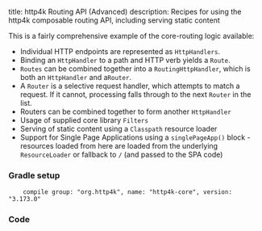 title: http4k Routing API (Advanced)
description: Recipes for using the http4k composable routing API, including serving static content

This is a fairly comprehensive example of the core-routing logic available:

- Individual HTTP endpoints are represented as `HttpHandlers`.
- Binding an `HttpHandler` to a path and HTTP verb yields a `Route`.
- `Routes` can be combined together into a `RoutingHttpHandler`, which is both an `HttpHandler` and a`Router`.
- A `Router` is a selective request handler, which attempts to match a request. If it cannot, processing falls through to the next `Router` in the list.
- Routers can be combined together to form another `HttpHandler`
- Usage of supplied core library `Filters`
- Serving of static content using a `Classpath` resource loader
- Support for Single Page Applications using a `singlePageApp()` block - resources loaded from here are loaded from the underlying `ResourceLoader` or fallback to `/` (and passed to the SPA code)

### Gradle setup
```
    compile group: "org.http4k", name: "http4k-core", version: "3.173.0"
```

### Code [<img class="octocat"/>](https://github.com/http4k/http4k/blob/master/src/docs/cookbook/nestable_routes/example.kt)

<script src="https://gist-it.appspot.com/https://github.com/http4k/http4k/blob/master/src/docs/cookbook/nestable_routes/example.kt"></script>
